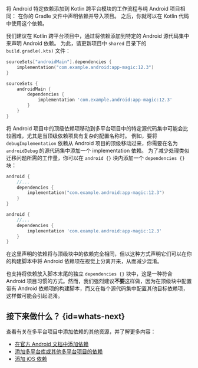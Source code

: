 [//]: # (title: 添加 Android 依赖项)

将 Android 特定依赖添加到 Kotlin 跨平台模块的工作流程与纯 Android 项目相同：
在你的 Gradle 文件中声明依赖并导入项目。
之后，你就可以在 Kotlin 代码中使用这个依赖。

我们建议在 Kotlin 跨平台项目中，通过将依赖添加到特定的 Android 源代码集中来声明 Android 依赖。
为此，请更新项目中 `shared` 目录下的 `build.gradle(.kts)` 文件：

<tabs group="build-script">
<tab title="Kotlin" group-key="kotlin">

```kotlin
sourceSets["androidMain"].dependencies {
    implementation("com.example.android:app-magic:12.3")
}
```

</tab>
<tab title="Groovy" group-key="groovy">

```groovy
sourceSets {
    androidMain {
        dependencies {
            implementation 'com.example.android:app-magic:12.3'
        }
    }
}
```

</tab>
</tabs>

将 Android 项目中的顶级依赖项移动到多平台项目中的特定源代码集中可能会比较困难，尤其是当顶级依赖项具有复杂的配置名称时。
例如，要将 `debugImplementation` 依赖从 Android 项目的顶级移动过来，你需要在名为
`androidDebug` 的源代码集中添加一个 implementation 依赖。
为了减少处理类似迁移问题所需的工作量，你可以在 `android {}` 块内添加一个 `dependencies {}` 块：

<tabs group="build-script">
<tab title="Kotlin" group-key="kotlin">

```kotlin
android {
    //...
    dependencies {
        implementation("com.example.android:app-magic:12.3")
    }
}
```

</tab>
<tab title="Groovy" group-key="groovy">

```groovy
android {
    //...
    dependencies {
        implementation 'com.example.android:app-magic:12.3'
    }
}
```

</tab>
</tabs>

在这里声明的依赖将与顶级块中的依赖完全相同，但以这种方式声明它们可以在你的构建脚本中将
Android 依赖项在视觉上分离开来，从而减少混淆。

也支持将依赖放入脚本末尾的独立 `dependencies {}` 块中，这是一种符合
Android 项目习惯的方式。然而，我们强烈建议**不要**这样做，因为在顶级块中配置带有
Android 依赖项的构建脚本，而又在每个源代码集中配置其他目标依赖项，这样做可能会引起混淆。

## 接下来做什么？ {id=whats-next}

查看有关在多平台项目中添加依赖的其他资源，并了解更多内容：

* [在官方 Android 文档中添加依赖](https://developer.android.com/studio/build/dependencies)
* [添加多平台库或其他多平台项目的依赖](multiplatform-add-dependencies.md)
* [添加 iOS 依赖](multiplatform-ios-dependencies.md)